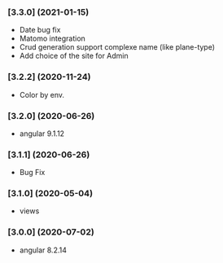 ### [3.3.0] (2021-01-15)
*  Date bug fix
*  Matomo integration
*  Crud generation support complexe name (like plane-type)
*  Add choice of the site for Admin
### [3.2.2] (2020-11-24)
*  Color by env.
### [3.2.0] (2020-06-26)
*  angular 9.1.12
### [3.1.1] (2020-06-26)
*  Bug Fix
### [3.1.0] (2020-05-04)
*  views
### [3.0.0] (2020-07-02)
*  angular 8.2.14
